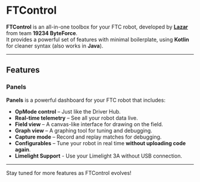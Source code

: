 # FTControl

**FTControl** is an all-in-one toolbox for your FTC robot, developed by [**Lazar**](https://bylazar.com) from team **19234 ByteForce**.  
It provides a powerful set of features with minimal boilerplate, using **Kotlin** for cleaner syntax (also works in **Java**).

---

## Features

### Panels

**Panels** is a powerful dashboard for your FTC robot that includes:

- **OpMode control** – Just like the Driver Hub.
- **Real-time telemetry** – See all your robot data live.
- **Field view** – A canvas-like interface for drawing on the field.
- **Graph view** – A graphing tool for tuning and debugging.
- **Capture mode** – Record and replay matches for debugging.
- **Configurables** – Tune your robot in real time **without uploading code again**.
- **Limelight Support** - Use your Limelight 3A without USB connection.

---

Stay tuned for more features as FTControl evolves!